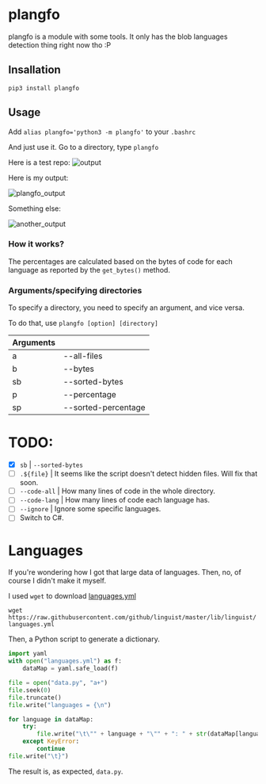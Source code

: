 # plangfo

 plangfo is a module with some tools. It only has the blob languages detection thing right now tho :P

## Insallation
`pip3 install plangfo`

## Usage
Add `alias plangfo='python3 -m plangfo'` to your `.bashrc`

And just use it. Go to a directory, type `plangfo`

Here is a test repo:
![output](https://i.imgur.com/1lPnLTw.png)

Here is my output:

![plangfo_output](https://i.imgur.com/qXsL90M.png)

Something else:

![another_output](https://i.imgur.com/IaWab8G.png)

### How it works?

The percentages are calculated based on the bytes of code for each language as reported by the `get_bytes()` method.

### Arguments/specifying directories
To specify a directory, you need to specify an argument, and vice versa.

To do that, use `plangfo [option] [directory]`

| Arguments |                     |
| --------- | ------------------- |
| a         | --all-files         |
| b         | --bytes             |
| sb        | --sorted-bytes      |
| p         | --percentage        |
| sp        | --sorted-percentage |


# TODO:

- [x] `sb` | `--sorted-bytes`
- [ ] `.${file}` | It seems like the script doesn't detect hidden files. Will fix that soon.
- [ ] `--code-all` | How many lines of code in the whole directory.
- [ ] `--code-lang` | How many lines of code each language has.
- [ ] `--ignore` | Ignore some specific languages.
- [ ] Switch to C#.

# Languages

If you're wondering how I got that large data of languages. Then, no, of course I didn't make it myself.

I used `wget` to download [languages.yml](https://github.com/github/linguist/blob/master/lib/linguist/languages.yml)

`wget https://raw.githubusercontent.com/github/linguist/master/lib/linguist/languages.yml`

Then, a Python script to generate a dictionary.

```python
import yaml
with open("languages.yml") as f:
    dataMap = yaml.safe_load(f)

file = open("data.py", "a+")
file.seek(0)
file.truncate()
file.write("languages = {\n")

for language in dataMap:
    try:
        file.write("\t\"" + language + "\"" + ": " + str(dataMap[language]["extensions"]) + ",\n")
    except KeyError:
        continue
file.write("\t}")
```

The result is, as expected, `data.py`.
